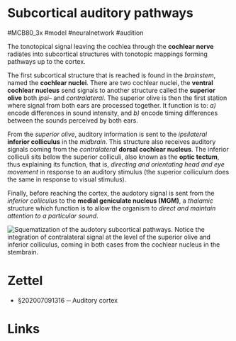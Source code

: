 # Subcortical auditory pathways
#MCB80_3x #model #neuralnetwork #audition

The tonotopical signal leaving the cochlea through the **cochlear nerve** radiates into subcortical structures with tonotopic mappings forming pathways up to the cortex.

The first subcortical structure that is reached is found in the _brainstem_, named the **cochlear nuclei**. There are two cochlear nuclei, the **ventral cochlear nucleus** send signals to another structure called the **superior olive** both _ipsi–_ and _contralateral_. The superior olive is then the first station where signal from both ears are processed together. It function is to: _a)_ encode differences in sound intensity, and _b)_ encode timing differences between the sounds perceived by both ears.

From the _superior olive_, auditory information is sent to the _ipsilateral_ **inferior colliculus** in the _midbrain_. This structure also receives auditory signals coming from the _contralateral_ **dorsal cochlear nucleus**. The inferior colliculi sits below the superior colliculi, also known as the **optic tectum**, thus explaining its function, that is, _directing and orientating head and eye movement_ in response to an auditory stimulus (the superior colliculum does the same in response to visual stimulus).

Finally, before reaching the cortex, the audotory signal is sent from the _inferior colliculus_ to the **medial geniculate nucleus (MGM)**, a _thalamic_ structure which function is to allow the organism to _direct and maintain attention to a particular sound_.

![Squematization of the audotory subcortical pathways. Notice the integration of contralateral signal at the level of the superior olive and inferior colliculus, coming in both cases from the cochlear nucleus in the stembrain.](../img/fee6490bb166f1931621ec54e9e9340c.png)

# Zettel

- §202007091316 ─ Auditory cortex

# Links